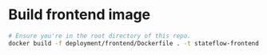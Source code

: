 # Build frontend image
```sh
# Ensure you're in the root directory of this repo.
docker build -f deployment/frontend/Dockerfile . -t stateflow-frontend
```